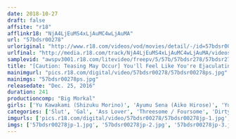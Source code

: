 ```yaml
---
date: 2018-10-27
draft: false
affsite: "r18"
afflinkr18: "NjA4LjEuMS4xLjAuMC4wLjAuMA"
url: "57bdsr00278"
urloriginal: "http://www.r18.com/videos/vod/movies/detail/-/id=57bdsr00278"
urlfinal: "http://media.r18.com/track/NjA4LjEuMS4xLjAuMC4wLjAuMA/videos/vod/movies/detail/-/id=57bdsr00278"
samplevid: "awspv3001.r18.com/litevideo/freepv/5/57b/57bdsr278/57bdsr278_dmb_w.mp4"
title: "[Caution: Teasing May Occur] You'll Feel Like You're Ejaculating A Flood Of Semen! Two Kind And Gentle Slut Babes Who Will Work To Extract Your Semen Are In An Infinite Ejaculatory Loop 4 Hours"
mainimgurl: "pics.r18.com/digital/video/57bdsr00278/57bdsr00278ps.jpg"
mainimgs: "57bdsr00278ps.jpg"
releasedate: "Dec. 25, 2016"
duration: 241
productioncomp: "Big Morkal"
girls: ['Yu Kawakami (Shizuku Morino)', 'Ayumu Sena (Aiko Hirose)', 'Yui Hatano', 'Rei Mizuna (Rei Mizuna)', 'Hibiki Otsuki', 'Yuki Shin', 'Chika Arimura', 'Kurea Hasumi', 'Karen Uehara', 'Hikari']
categories: ['Slut', 'Gal', 'Ass Lover', 'Threesome / Foursome', 'Dirty Talk', 'POV', 'Over 4 Hours', 'Hi-Def']
imgurls: ['pics.r18.com/digital/video/57bdsr00278/57bdsr00278jp-1.jpg', 'pics.r18.com/digital/video/57bdsr00278/57bdsr00278jp-2.jpg', 'pics.r18.com/digital/video/57bdsr00278/57bdsr00278jp-3.jpg', 'pics.r18.com/digital/video/57bdsr00278/57bdsr00278jp-4.jpg', 'pics.r18.com/digital/video/57bdsr00278/57bdsr00278jp-5.jpg', 'pics.r18.com/digital/video/57bdsr00278/57bdsr00278jp-6.jpg', 'pics.r18.com/digital/video/57bdsr00278/57bdsr00278jp-7.jpg', 'pics.r18.com/digital/video/57bdsr00278/57bdsr00278jp-8.jpg', 'pics.r18.com/digital/video/57bdsr00278/57bdsr00278jp-9.jpg', 'pics.r18.com/digital/video/57bdsr00278/57bdsr00278jp-10.jpg', 'pics.r18.com/digital/video/57bdsr00278/57bdsr00278jp-11.jpg', 'pics.r18.com/digital/video/57bdsr00278/57bdsr00278jp-12.jpg', 'pics.r18.com/digital/video/57bdsr00278/57bdsr00278jp-13.jpg', 'pics.r18.com/digital/video/57bdsr00278/57bdsr00278jp-14.jpg', 'pics.r18.com/digital/video/57bdsr00278/57bdsr00278jp-15.jpg', 'pics.r18.com/digital/video/57bdsr00278/57bdsr00278jp-16.jpg', 'pics.r18.com/digital/video/57bdsr00278/57bdsr00278jp-17.jpg', 'pics.r18.com/digital/video/57bdsr00278/57bdsr00278jp-18.jpg', 'pics.r18.com/digital/video/57bdsr00278/57bdsr00278jp-19.jpg', 'pics.r18.com/digital/video/57bdsr00278/57bdsr00278jp-20.jpg']
imgs: ['57bdsr00278jp-1.jpg', '57bdsr00278jp-2.jpg', '57bdsr00278jp-3.jpg', '57bdsr00278jp-4.jpg', '57bdsr00278jp-5.jpg', '57bdsr00278jp-6.jpg', '57bdsr00278jp-7.jpg', '57bdsr00278jp-8.jpg', '57bdsr00278jp-9.jpg', '57bdsr00278jp-10.jpg', '57bdsr00278jp-11.jpg', '57bdsr00278jp-12.jpg', '57bdsr00278jp-13.jpg', '57bdsr00278jp-14.jpg', '57bdsr00278jp-15.jpg', '57bdsr00278jp-16.jpg', '57bdsr00278jp-17.jpg', '57bdsr00278jp-18.jpg', '57bdsr00278jp-19.jpg', '57bdsr00278jp-20.jpg']
---
```

